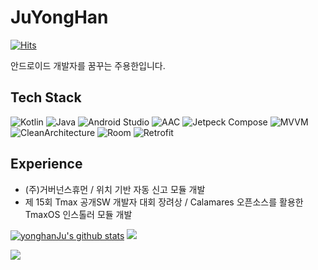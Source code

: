 # JuYongHan

[![Hits](https://hits.seeyoufarm.com/api/count/incr/badge.svg?url=https%3A%2F%2Fgithub.com%2FyonghanJu&count_bg=%2379C83D&title_bg=%23555555&icon=&icon_color=%23E7E7E7&title=hits&edge_flat=false)](https://hits.seeyoufarm.com)

안드로이드 개발자를 꿈꾸는 주용한입니다.

## Tech Stack

![Kotlin](https://img.shields.io/badge/Kotlin-5F00FF) ![Java](https://img.shields.io/badge/Java-aabbcc) ![Android Studio](https://img.shields.io/badge/Android_Studio-43853d) ![AAC](https://img.shields.io/badge/AAC-FFE400) ![Jetpeck Compose](https://img.shields.io/badge/Jetpeck_Compose-0054FF) ![MVVM](https://img.shields.io/badge/MVVM-121212) ![CleanArchitecture](https://img.shields.io/badge/Clean_Architecture-1100FF) ![Room](https://img.shields.io/badge/Room-0054FF) ![Retrofit](https://img.shields.io/badge/Retrofit-43853d) 

## Experience

- (주)거버넌스휴먼 / 위치 기반 자동 신고 모듈 개발
- 제 15회 Tmax 공개SW 개발자 대회 장려상 / Calamares 오픈소스를 활용한 TmaxOS 인스톨러 모듈 개발

[![yonghanJu's github stats](https://github-readme-stats.vercel.app/api?username=yonghanJu&theme=algolia)](https://github.com/yonghanJu)
![](https://github-readme-stats.vercel.app/api/top-langs/?username=yonghanJu&layout=compact&theme=algolia)

![](https://raw.githubusercontent.com/yonghanJu/yonghanJu/output/github-contribution-grid-snake.svg)
